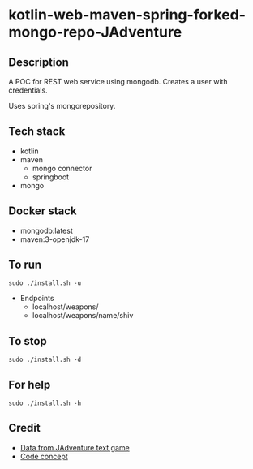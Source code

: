 # kotlin-web-maven-spring-forked-mongo-repo-JAdventure

## Description
A POC for REST web service using mongodb.
Creates a user with credentials.

Uses spring's mongorepository.

## Tech stack
- kotlin
- maven
  - mongo connector
  - springboot
- mongo

## Docker stack
- mongodb:latest
- maven:3-openjdk-17

## To run
`sudo ./install.sh -u`
- Endpoints
  - localhost/weapons/
  - localhost/weapons/name/shiv

## To stop
`sudo ./install.sh -d`

## For help
`sudo ./install.sh -h`

## Credit
- [Data from JAdventure text game](https://github.com/Progether/JAdventure.git)
- [Code concept](https://github.com/ragcrix/StudentInformationSystem.git)
